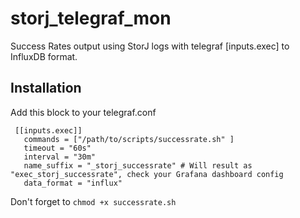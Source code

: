 # storj_telegraf_mon
Success Rates output using StorJ logs with telegraf [inputs.exec] to InfluxDB format.

## Installation
Add this block to your telegraf.conf
```
 [[inputs.exec]]
   commands = ["/path/to/scripts/successrate.sh" ]
   timeout = "60s"
   interval = "30m"
   name_suffix = "_storj_successrate" # Will result as "exec_storj_successrate", check your Grafana dashboard config
   data_format = "influx"
```
Don't forget to `chmod +x successrate.sh`
